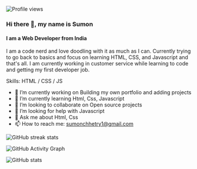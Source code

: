 ![Profile views](https://gpvc.arturio.dev/sumonchhetry) 
### Hi there 👋, my name is Sumon
#### I am a Web Developer from India
I am a code nerd and love doodling with it as much as I can. Currently trying to go back to basics and focus on learning HTML, CSS, and Javascript and that's all. I am currently working in customer service while learning to code and getting my first developer job.

Skills: HTML / CSS / JS

- 🔭 I’m currently working on Building my own portfolio and adding projects 
- 🌱 I’m currently learning Html, Css, Javascript 
- 👯 I’m looking to collaborate on Open source projects 
- 🤔 I’m looking for help with Javascript 
- 💬 Ask me about Html, Css 
- 📫 How to reach me: sumonchhetry1@gmail.com 

![GitHub streak stats](https://github-readme-streak-stats.herokuapp.com/?user=sumonchhetry)

![GitHub Activity Graph](https://activity-graph.herokuapp.com/graph?username=sumonchhetry) 

![GitHub stats](https://github-readme-stats.vercel.app/api?username=sumonchhetry&show_icons=true)   
